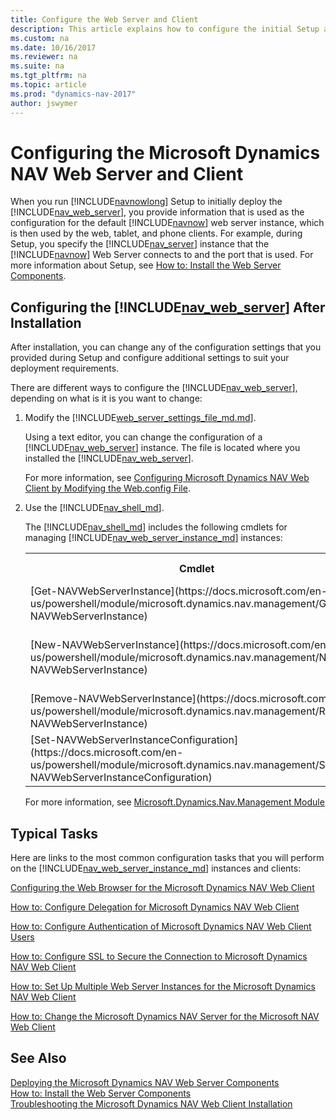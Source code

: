 ```yaml
---
title: Configure the Web Server and Client
description: This article explains how to configure the initial Setup and the Installed Microsoft Dynamics NAV Web Server and Client.
ms.custom: na
ms.date: 10/16/2017
ms.reviewer: na
ms.suite: na
ms.tgt_pltfrm: na
ms.topic: article
ms.prod: "dynamics-nav-2017"
author: jswymer
---
```

# Configuring the Microsoft Dynamics NAV Web Server and Client
When you run [!INCLUDE[navnowlong](includes/navnowlong_md.md)] Setup to initially deploy the [!INCLUDE[nav_web_server](includes/nav_web_server_md.md)], you provide information that is used as the configuration for the default [!INCLUDE[navnow](includes/navnow_md.md)] web server instance, which is then used by the web, tablet, and phone clients.
For example, during Setup, you specify the [!INCLUDE[nav_server](includes/nav_server_md.md)] instance that the [!INCLUDE[navnow](includes/navnow_md.md)] Web Server connects to and the port that is used. For more information about Setup, see [How to: Install the Web Server Components](How-to--Install-the-Web-Server-Components.md).  
  
## Configuring the [!INCLUDE[nav_web_server](includes/nav_web_server_md.md)] After Installation 
After installation, you can change any of the configuration settings that you provided during Setup and configure additional settings to suit your deployment requirements.

There are different ways to configure the [!INCLUDE[nav_web_server](includes/nav_web_server_md.md)], depending on what is it is you want to change:

1. Modify the [!INCLUDE[web_server_settings_file_md.md](includes/web_server_settings_file_md.md)].

     Using a text editor, you can change the configuration of a [!INCLUDE[nav_web_server](includes/nav_web_server_md.md)] instance. The file is located where you installed the [!INCLUDE[nav_web_server](includes/nav_web_server_md.md)].

     For more information, see  [Configuring Microsoft Dynamics NAV Web Client by Modifying the Web.config File](Configuring-Microsoft-Dynamics-NAV-Web-Client-by-Modifying-the-Web.config-File.md).

2. Use the [!INCLUDE[nav_shell_md](includes/nav_shell_md.md)].

    The [!INCLUDE[nav_shell_md](includes/nav_shell_md.md)] includes the following cmdlets for managing [!INCLUDE[nav_web_server_instance_md](includes/nav_web_server_instance_md.md)] instances:

    <table>
     <tr>
     <th>Cmdlet</th>
     <th>[!INCLUDE[bp_tabledescription](includes/bp_tabledescription_md.md)]</th>
     </tr>
     <tr>
     <td>[Get-NAVWebServerInstance](https://docs.microsoft.com/en-us/powershell/module/microsoft.dynamics.nav.management/Get-NAVWebServerInstance)</td>
     <td>Gets the information about the instances that are registered on a computer.</td>
     </tr>
     <td>[New-NAVWebServerInstance](https://docs.microsoft.com/en-us/powershell/module/microsoft.dynamics.nav.management/New-NAVWebServerInstance)</td>
     <td>Creates a new web server instance and binds this instance to a [!INCLUDE[nav_server_instance_md](includes/nav_server_instance_md.md)] instance.</td>
     </tr>
     <tr>
    </tr>
     <td>[Remove-NAVWebServerInstance](https://docs.microsoft.com/en-us/powershell/module/microsoft.dynamics.nav.management/Remove-NAVWebServerInstance)</td>
     <td>Removes an existing instance.</td>
     </tr>
    </tr>
     <td>[Set-NAVWebServerInstanceConfiguration](https://docs.microsoft.com/en-us/powershell/module/microsoft.dynamics.nav.management/Set-NAVWebServerInstanceConfiguration)</td>
     <td>Specifies configuration values for a named web server instance. You can use this cmdlet to configure all the settings in the  </td>
     </tr>
     </table>  

     For more information, see [Microsoft.Dynamics.Nav.Management Module](https://docs.microsoft.com/en-us/powershell/module/microsoft.dynamics.nav.management)

## Typical Tasks

Here are links to the most common configuration tasks that you will perform on the [!INCLUDE[nav_web_server_instance_md](includes/nav_web_server_instance_md.md)] instances and clients:

 [Configuring the Web Browser for the Microsoft Dynamics NAV Web Client](Configuring-the-Web-Browser-for-the-Microsoft-Dynamics-NAV-Web-Client.md)  
  
 [How to: Configure Delegation for Microsoft Dynamics NAV Web Client](How-to--Configure-Delegation-for-Microsoft-Dynamics-NAV-Web-Client.md)  
  
 [How to: Configure Authentication of Microsoft Dynamics NAV Web Client Users](How-to--Configure-Authentication-of-Microsoft-Dynamics-NAV-Web-Client-Users.md)  
  
 [How to: Configure SSL to Secure the Connection to Microsoft Dynamics NAV Web Client](How-to--Configure-SSL-to-Secure-the-Connection-to-Microsoft-Dynamics-NAV-Web-Client.md)  
  
 [How to: Set Up Multiple Web Server Instances for the Microsoft Dynamics NAV Web Client](How-to--Set-Up-Multiple-Web-Server-Instances-for-the-Microsoft-Dynamics-NAV-Web-Client.md)  

 [How to: Change the Microsoft Dynamics NAV Server for the Microsoft NAV Web Client](How-to--Change-the-Microsoft-Dynamics-NAV-Server-for-the-Microsoft-NAV-Web-Client.md)
  
## See Also  
 [Deploying the Microsoft Dynamics NAV Web Server Components](Deploying-the-Microsoft-Dynamics-NAV-Web-Server-Components.md)   
 [How to: Install the Web Server Components](How-to--Install-the-Web-Server-Components.md)   
 [Troubleshooting the Microsoft Dynamics NAV Web Client Installation](Troubleshooting-the-Microsoft-Dynamics-NAV-Web-Client-Installation.md)